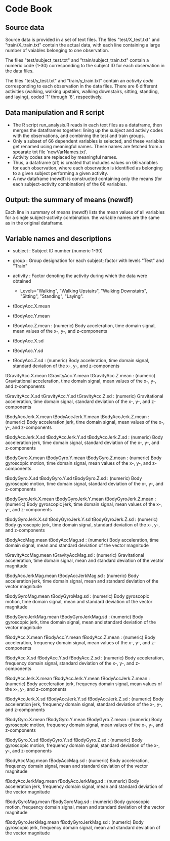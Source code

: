 # Code Book

## Source data
Source data is provided in a set of text files. The files "test/X_test.txt" and "train/X_train.txt" contain the actual data, with each line containing a large number of vaiables belonging to one observation.

The files "test/subject_test.txt" and "train/subject_train.txt" contain a numeric code (1-30) corresponding to the subject ID for each observation in the data files.

The files "test/y_test.txt" and "train/y_train.txt" contain an *activity code* corresponding to each observation in the data files. There are 6 different activities (walking, walking upstairs, walking downstairs, sitting, standing, and laying), coded '1' through '6', respectively.

## Data manipulation and R script
* The R script run_analysis.R reads in each text files as a dataframe, then merges the dataframes together: lining up the subject and activiy codes with the observations, and combining the test and train groups.
* Only a subset of 66 dependent variables is selected, and these variables get renamed using meaningful names. These names are fetched from a spearate txt file 'newVarNames.txt'. 
* Activity codes are replaced by meaningful names.
* Thus, a dataframe (df) is created that includes values on 66 variables for each observation, where each observation is identified as belonging to a given subject performing a given activity.
* A new dataframe (newdf) is constructed containing only the means (for each subject-activity combination) of the 66 variables.

## Output: the summary of means (newdf)
Each line in summary of means (newdf) lists the mean values of all variables for a single subject-activity combination. the variable names are the same as in the original dataframe.

## Variable names and descriptions

- subject : Subject ID number (numeric 1-30)
- group : Group designation for each subject; factor with levels "Test" and "Train"
- activity : Factor denoting the activity during which the data were obtained
  - Levels="Walking", "Walking Upstairs", "Walking Downstairs", "Sitting", "Standing", "Laying".

- tBodyAcc.X.mean
- tBodyAcc.Y.mean
- tBodyAcc.Z.mean : (numeric) Body acceleration, time domain signal, mean values of the x-, y-, and z-components

- tBodyAcc.X.sd
- tBodyAcc.Y.sd
- tBodyAcc.Z.sd : (numeric) Body acceleration, time domain signal, standard deviation of the x-, y-, and z-components

tGravityAcc.X.mean
tGravityAcc.Y.mean
tGravityAcc.Z.mean
	: (numeric) Gravitational acceleration, time domain signal, mean values of the x-, y-, and z-components

tGravityAcc.X.sd
tGravityAcc.Y.sd
tGravityAcc.Z.sd
	: (numeric) Gravitational acceleration, time domain signal, standard deviation of the x-, y-, and z-components

tBodyAccJerk.X.mean
tBodyAccJerk.Y.mean
tBodyAccJerk.Z.mean
	: (numeric) Body acceleration jerk, time domain signal, mean values of the  x-, y-, and z-components

tBodyAccJerk.X.sd
tBodyAccJerk.Y.sd
tBodyAccJerk.Z.sd
	: (numeric) Body acceleration jerk, time domain signal, standard deviation of the  x-, y-, and z-components

tBodyGyro.X.mean
tBodyGyro.Y.mean
tBodyGyro.Z.mean
	: (numeric) Body gyroscopic motion, time domain signal, mean values of the  x-, y-, and z-components

tBodyGyro.X.sd
tBodyGyro.Y.sd
tBodyGyro.Z.sd
	: (numeric) Body gyroscopic motion, time domain signal, standard deviation of the  x-, y-, and z-components

tBodyGyroJerk.X.mean
tBodyGyroJerk.Y.mean
tBodyGyroJerk.Z.mean
	: (numeric) Body gyroscopic jerk, time domain signal, mean values of the  x-, y-, and z-components

tBodyGyroJerk.X.sd
tBodyGyroJerk.Y.sd
tBodyGyroJerk.Z.sd
	: (numeric) Body gyroscopic jerk, time domain signal, standard deviation of the  x-, y-, and z-components

tBodyAccMag.mean
tBodyAccMag.sd
	: (numeric) Body acceleration, time domain signal, mean and standard deviation of the vector magnitude

tGravityAccMag.mean
tGravityAccMag.sd
	: (numeric) Gravitational acceleration, time domain signal, mean and standard deviation of the vector magnitude

tBodyAccJerkMag.mean
tBodyAccJerkMag.sd
	: (numeric) Body acceleration jerk, time domain signal, mean and standard deviation of the vector magnitude

tBodyGyroMag.mean
tBodyGyroMag.sd
	: (numeric) Body gyroscopic motion, time domain signal, mean and standard deviation of the vector magnitude

tBodyGyroJerkMag.mean
tBodyGyroJerkMag.sd
	: (numeric) Body gyroscopic jerk, time domain signal, mean and standard deviation of the vector magnitude

fBodyAcc.X.mean
fBodyAcc.Y.mean
fBodyAcc.Z.mean
	: (numeric) Body acceleration, frequency domain signal, mean values of the x-, y-, and z-components

fBodyAcc.X.sd
fBodyAcc.Y.sd
fBodyAcc.Z.sd
	: (numeric) Body acceleration, frequency domain signal, standard deviation of the x-, y-, and z-components

fBodyAccJerk.X.mean
fBodyAccJerk.Y.mean
fBodyAccJerk.Z.mean
	: (numeric) Body acceleration jerk, frequency domain signal, mean values of the x-, y-, and z-components

fBodyAccJerk.X.sd
fBodyAccJerk.Y.sd
fBodyAccJerk.Z.sd
	: (numeric) Body acceleration jerk, frequency domain signal, standard deviation of the x-, y-, and z-components

fBodyGyro.X.mean
fBodyGyro.Y.mean
fBodyGyro.Z.mean
	: (numeric) Body gyroscopic motion, frequency domain signal, mean values of the x-, y-, and z-components

fBodyGyro.X.sd
fBodyGyro.Y.sd
fBodyGyro.Z.sd
	: (numeric) Body gyroscopic motion, frequency domain signal, standard deviation of the x-, y-, and z-components

fBodyAccMag.mean
fBodyAccMag.sd
	: (numeric) Body acceleration, frequency domain signal, mean and standard deviation of the vector magnitude

fBodyAccJerkMag.mean
fBodyAccJerkMag.sd
	: (numeric) Body acceleration jerk, frequency domain signal, mean and standard deviation of the vector magnitude

fBodyGyroMag.mean
fBodyGyroMag.sd
	: (numeric) Body gyroscopic motion, frequency domain signal, mean and standard deviation of the vector magnitude

fBodyGyroJerkMag.mean
fBodyGyroJerkMag.sd
	: (numeric) Body gyroscopic jerk, frequency domain signal, mean and standard deviation of the vector magnitude


